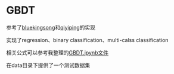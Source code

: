 # GBDT

参考了[bluekingsong](https://github.com/bluekingsong/simple-gbdt)和[qiyiping](https://github.com/qiyiping/gbdt)的实现  

实现了regression、binary classification、multi-calss classification

相关公式可以参考我整理的[GBDT.ipynb文件](http://nbviewer.ipython.org/github/liudragonfly/GBDT/blob/master/GBDT.ipynb)

在data目录下提供了一个测试数据集

